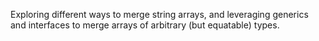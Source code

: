 Exploring different ways to merge string arrays, and leveraging generics and interfaces to merge arrays of arbitrary (but equatable) types.
